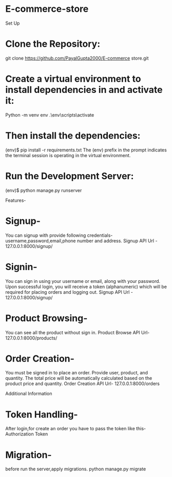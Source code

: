 # E-commerce-store
Set Up

# Clone the Repository: 
git clone https://github.com/PayalGupta2000/E-commerce store.git

# Create a virtual environment to install dependencies in and activate it:
Python -m venv env .\env\scripts\activate

# Then install the dependencies:
(env)$ pip install -r requirements.txt The (env) prefix in the prompt indicates the terminal session is operating in the virtual environment.

# Run the Development Server:
(env)$ python manage.py runserver

Features-

# Signup-
You can signup with provide following credentials- username,password,email,phone number and address. Signup API Url - 127.0.0.1:8000/signup/

# Signin-
You can sign in using your username or email, along with your password. Upon successful login, you will receive a token (alphanumeric) which will be required for placing orders and logging out. Signup API Url - 127.0.0.1:8000/signup/

# Product Browsing-
You can see all the product without sign in. Product Browse API Url- 127.0.0.1:8000/products/

# Order Creation-
You must be signed in to place an order. Provide user, product, and quantity. The total price will be automatically calculated based on the product price and quantity. Order Creation API Url- 127.0.0.1:8000/orders

Additional Information

# Token Handling-
After login,for create an order you have to pass the token like this- Authorization Token

# Migration-
before run the server,apply migrations. python manage.py migrate
